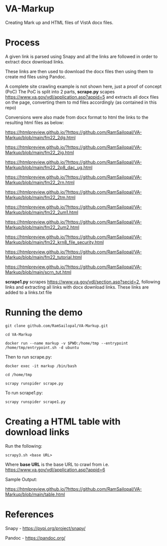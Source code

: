 # VA-Markup

Creating Mark up and HTML files of VistA docx files.

# Process

A given link is parsed using Snapy and all the links are followed in order to extract docx download links.

These links are then used to download the docx files then using them to create md files using Pandoc.

A complete site crawling example is not shown here, just a proof of concept (PoC) The PoC is split into 2 parts, **scrape.py** scapes https://www.va.gov/vdl/application.asp?appid=5 and extracts all docx files on the page, converting them to md files accordingly (as contained in this repo)

Conversions were also made from docx format to html the links to the resulting html files as below:

https://htmlpreview.github.io/?https://github.com/RamSailopal/VA-Markup/blob/main/fm22_2dg.html

https://htmlpreview.github.io/?https://github.com/RamSailopal/VA-Markup/blob/main/fm22_2ig.html

https://htmlpreview.github.io/?https://github.com/RamSailopal/VA-Markup/blob/main/fm22_2p8_dac_ug.html

https://htmlpreview.github.io/?https://github.com/RamSailopal/VA-Markup/blob/main/fm22_2rn.html

https://htmlpreview.github.io/?https://github.com/RamSailopal/VA-Markup/blob/main/fm22_2tm.html

https://htmlpreview.github.io/?https://github.com/RamSailopal/VA-Markup/blob/main/fm22_2um1.html

https://htmlpreview.github.io/?https://github.com/RamSailopal/VA-Markup/blob/main/fm22_2um2.html

https://htmlpreview.github.io/?https://github.com/RamSailopal/VA-Markup/blob/main/fm22_krn8_file_security.html

https://htmlpreview.github.io/?https://github.com/RamSailopal/VA-Markup/blob/main/fm22_tutorial.html

https://htmlpreview.github.io/?https://github.com/RamSailopal/VA-Markup/blob/main/scrn_tut.html

**scrape1.py** scrapes https://www.va.gov/vdl/section.asp?secid=2, following links and extracting all links with docx download links. These links are added to a links.txt file

# Running the demo

    git clone github.com/RamSailopal/VA-Markup.git
    
    cd VA-Markup

    docker run --name markup -v $PWD:/home/tmp --entrypoint /home/tmp/entrypoint.sh -d ubuntu
    
Then to run scrape.py:

    docker exec -it markup /bin/bash
    
    cd /home/tmp
    
    scrapy runspider scrape.py
    
To run scrape1.py:

    scrapy runspider scrape1.py
    
# Creating a HTML table with download links

Run the following:

    scrapy3.sh <base URL>
    
Where **base URL** is the base URL to crawl from i.e. https://www.va.gov/vdl/application.asp?appid=6

Sample Output:

https://htmlpreview.github.io/?https://github.com/RamSailopal/VA-Markup/blob/main/table.html

# References

Snapy - https://pypi.org/project/snapy/

Pandoc - https://pandoc.org/
